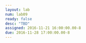 ```yaml
---
layout: lab
num: lab09
ready: false
desc: "TBD"
assigned: 2016-11-21 16:00:00.00-8
due: 2016-11-28 17:00:00.00-8
---
```


